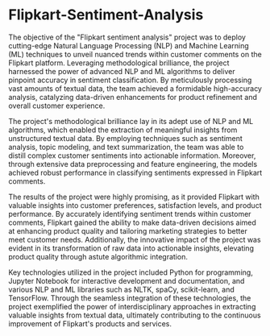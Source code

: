 # Flipkart-Sentiment-Analysis
The objective of the "Flipkart sentiment analysis" project was to deploy cutting-edge Natural Language Processing (NLP) and Machine Learning (ML) techniques to unveil nuanced trends within customer comments on the Flipkart platform. Leveraging methodological brilliance, the project harnessed the power of advanced NLP and ML algorithms to deliver pinpoint accuracy in sentiment classification. By meticulously processing vast amounts of textual data, the team achieved a formidable high-accuracy analysis, catalyzing data-driven enhancements for product refinement and overall customer experience.

The project's methodological brilliance lay in its adept use of NLP and ML algorithms, which enabled the extraction of meaningful insights from unstructured textual data. By employing techniques such as sentiment analysis, topic modeling, and text summarization, the team was able to distill complex customer sentiments into actionable information. Moreover, through extensive data preprocessing and feature engineering, the models achieved robust performance in classifying sentiments expressed in Flipkart comments.

The results of the project were highly promising, as it provided Flipkart with valuable insights into customer preferences, satisfaction levels, and product performance. By accurately identifying sentiment trends within customer comments, Flipkart gained the ability to make data-driven decisions aimed at enhancing product quality and tailoring marketing strategies to better meet customer needs. Additionally, the innovative impact of the project was evident in its transformation of raw data into actionable insights, elevating product quality through astute algorithmic integration.

Key technologies utilized in the project included Python for programming, Jupyter Notebook for interactive development and documentation, and various NLP and ML libraries such as NLTK, spaCy, scikit-learn, and TensorFlow. Through the seamless integration of these technologies, the project exemplified the power of interdisciplinary approaches in extracting valuable insights from textual data, ultimately contributing to the continuous improvement of Flipkart's products and services.
